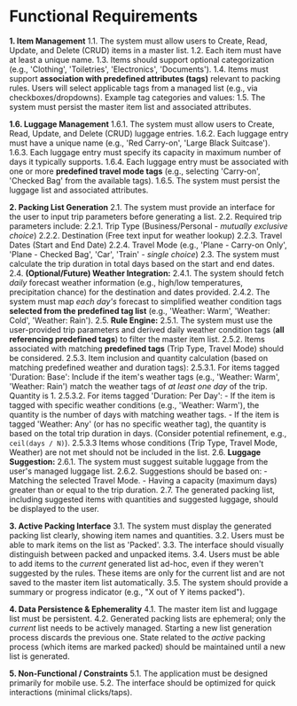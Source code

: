 # Functional Requirements

**1. Item Management**
1.1. The system must allow users to Create, Read, Update, and Delete (CRUD) items in a master list.
1.2. Each item must have at least a unique name.
1.3. Items should support optional categorization (e.g., 'Clothing', 'Toiletries', 'Electronics', 'Documents').
1.4. Items must support **association with predefined attributes (tags)** relevant to packing rules. Users will select applicable tags from a managed list (e.g., via checkboxes/dropdowns). Example tag categories and values:
1.5. The system must persist the master item list and associated attributes.

**1.6. Luggage Management**
1.6.1. The system must allow users to Create, Read, Update, and Delete (CRUD) luggage entries.
1.6.2. Each luggage entry must have a unique name (e.g., 'Red Carry-on', 'Large Black Suitcase').
1.6.3. Each luggage entry must specify its capacity in maximum number of days it typically supports.
1.6.4. Each luggage entry must be associated with one or more **predefined travel mode tags** (e.g., selecting 'Carry-on', 'Checked Bag' from the available tags).
1.6.5. The system must persist the luggage list and associated attributes.

**2. Packing List Generation**
2.1. The system must provide an interface for the user to input trip parameters before generating a list.
2.2. Required trip parameters include:
2.2.1. Trip Type (Business/Personal - _mutually exclusive choice_)
2.2.2. Destination (Free text input for weather lookup)
2.2.3. Travel Dates (Start and End Date)
2.2.4. Travel Mode (e.g., 'Plane - Carry-on Only', 'Plane - Checked Bag', 'Car', 'Train' - _single choice_)
2.3. The system must calculate the trip duration in total days based on the start and end dates.
2.4. **(Optional/Future) Weather Integration:**
2.4.1. The system should fetch _daily_ forecast weather information (e.g., high/low temperatures, precipitation chance) for the destination and dates provided.
2.4.2. The system must map _each day's_ forecast to simplified weather condition tags **selected from the predefined tag list** (e.g., 'Weather: Warm', 'Weather: Cold', 'Weather: Rain').
2.5. **Rule Engine:**
2.5.1. The system must use the user-provided trip parameters and derived daily weather condition tags (**all referencing predefined tags**) to filter the master item list.
2.5.2. Items associated with matching **predefined tags** (Trip Type, Travel Mode) should be considered.
2.5.3. Item inclusion and quantity calculation (based on matching predefined weather and duration tags):
2.5.3.1. For items tagged 'Duration: Base': Include if the item's weather tags (e.g., 'Weather: Warm', 'Weather: Rain') match the weather tags of _at least one day_ of the trip. Quantity is 1.
2.5.3.2. For items tagged 'Duration: Per Day': - If the item is tagged with specific weather conditions (e.g., 'Weather: Warm'), the quantity is the number of days with matching weather tags. - If the item is tagged 'Weather: Any' (or has no specific weather tag), the quantity is based on the total trip duration in days. (Consider potential refinement, e.g., `ceil(days / N)`).
2.5.3.3 Items whose conditions (Trip Type, Travel Mode, Weather) are not met should not be included in the list.
2.6. **Luggage Suggestion:**
2.6.1. The system must suggest suitable luggage from the user's managed luggage list.
2.6.2. Suggestions should be based on: - Matching the selected Travel Mode. - Having a capacity (maximum days) greater than or equal to the trip duration.
2.7. The generated packing list, including suggested items with quantities and suggested luggage, should be displayed to the user.

**3. Active Packing Interface**
3.1. The system must display the generated packing list clearly, showing item names and quantities.
3.2. Users must be able to mark items on the list as 'Packed'.
3.3. The interface should visually distinguish between packed and unpacked items.
3.4. Users must be able to add items to the _current_ generated list ad-hoc, even if they weren't suggested by the rules. These items are only for the current list and are not saved to the master item list automatically.
3.5. The system should provide a summary or progress indicator (e.g., "X out of Y items packed").

**4. Data Persistence & Ephemerality**
4.1. The master item list and luggage list must be persistent.
4.2. Generated packing lists are ephemeral; only the _current_ list needs to be actively managed. Starting a new list generation process discards the previous one. State related to the _active_ packing process (which items are marked packed) should be maintained until a new list is generated.

**5. Non-Functional / Constraints**
5.1. The application must be designed primarily for mobile use.
5.2. The interface should be optimized for quick interactions (minimal clicks/taps).
